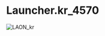 # Launcher.kr_4570
![LAON_kr](https://github.com/MyPuppy/Launcher.kr_4570/assets/83522007/3978bb44-a335-40ad-89ef-497e7ce86654)
